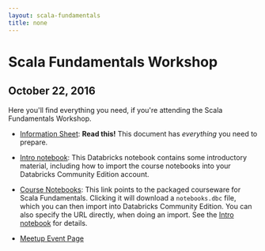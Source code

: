 ```yaml
---
layout: scala-fundamentals
title: none
---
```


# Scala Fundamentals Workshop

## October 22, 2016

Here you'll find everything you need, if you're attending the Scala
Fundamentals Workshop.

* [Information Sheet](ScalaFundamentals.pdf): **Read this!** This document
  has _everything_ you need to prepare.

* [Intro notebook][]: This Databricks notebook contains some
  introductory material, including how to import the course notebooks into
  your Databricks Community Edition account.

* [Course Notebooks](notebooks.dbc): This link points to the packaged
  courseware for Scala Fundamentals. Clicking it will download a
  `notebooks.dbc` file, which you can then import into Databricks
  Community Edition. You can also specify the URL directly, when doing
  an import. See the [Intro notebook][] for details.

* [Meetup Event Page](http://www.meetup.com/scala-phase/events/224632640/)

[Intro notebook]: intro.html
